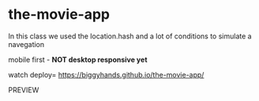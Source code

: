 # the-movie-app

In this class we used the location.hash and a lot of conditions to simulate a navegation

mobile first - **NOT desktop responsive yet**

watch deploy= https://biggyhands.github.io/the-movie-app/

PREVIEW
